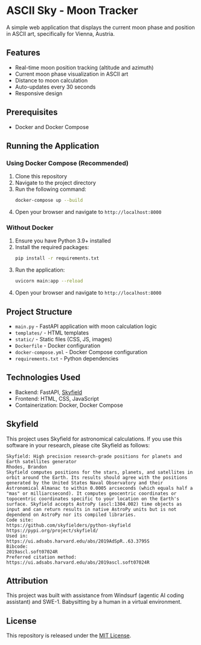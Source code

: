 # ASCII Sky - Moon Tracker

A simple web application that displays the current moon phase and position in ASCII art, specifically for Vienna, Austria.

## Features

- Real-time moon position tracking (altitude and azimuth)
- Current moon phase visualization in ASCII art
- Distance to moon calculation
- Auto-updates every 30 seconds
- Responsive design

## Prerequisites

- Docker and Docker Compose

## Running the Application

### Using Docker Compose (Recommended)

1. Clone this repository
2. Navigate to the project directory
3. Run the following command:
   ```bash
   docker-compose up --build
   ```
4. Open your browser and navigate to `http://localhost:8000`

### Without Docker

1. Ensure you have Python 3.9+ installed
2. Install the required packages:
   ```bash
   pip install -r requirements.txt
   ```
3. Run the application:
   ```bash
   uvicorn main:app --reload
   ```
4. Open your browser and navigate to `http://localhost:8000`

## Project Structure

- `main.py` - FastAPI application with moon calculation logic
- `templates/` - HTML templates
- `static/` - Static files (CSS, JS, images)
- `Dockerfile` - Docker configuration
- `docker-compose.yml` - Docker Compose configuration
- `requirements.txt` - Python dependencies

## Technologies Used

- Backend: FastAPI, [Skyfield](https://rhodesmill.org/skyfield/)
- Frontend: HTML, CSS, JavaScript
- Containerization: Docker, Docker Compose

## Skyfield 

This project uses Skyfield for astronomical calculations. If you use this software in your research, please cite Skyfield as follows:

```
Skyfield: High precision research-grade positions for planets and Earth satellites generator
Rhodes, Brandon
Skyfield computes positions for the stars, planets, and satellites in orbit around the Earth. Its results should agree with the positions generated by the United States Naval Observatory and their Astronomical Almanac to within 0.0005 arcseconds (which equals half a "mas" or milliarcsecond). It computes geocentric coordinates or topocentric coordinates specific to your location on the Earth's surface. Skyfield accepts AstroPy (ascl:1304.002) time objects as input and can return results in native AstroPy units but is not dependend on AstroPy nor its compiled libraries.
Code site:
https://github.com/skyfielders/python-skyfield
https://pypi.org/project/skyfield/
Used in:
https://ui.adsabs.harvard.edu/abs/2019AdSpR..63.3795S
Bibcode:
2019ascl.soft07024R
Preferred citation method:
https://ui.adsabs.harvard.edu/abs/2019ascl.soft07024R
```

## Attribution

This project was built with assistance from Windsurf (agentic AI coding assistant) and SWE-1. Babysitting by a human in a virtual environment.


## License

This repository is released under the [MIT License](LICENSE).


